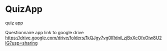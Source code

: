# QuizApp
quiz app


Questionnaire app
link to google drive
https://drive.google.com/drive/folders/1kQJgy7vg0lRdniLzjBxXcOfxOiw8U2lG?usp=sharing
